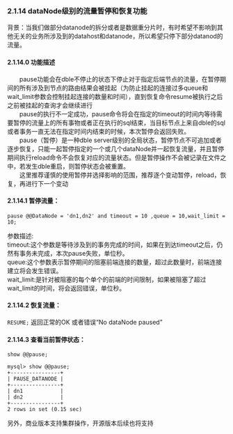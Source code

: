 ### 2.1.14 dataNode级别的流量暂停和恢复功能

背景：当我们做部分datanode的拆分或者是数据重分片时，有时希望不影响到其他无关的业务所涉及到的datahost和datanode，所以希望只停下部分datanod的流量。   
#### 2.1.14.0 功能描述
  pause功能会在dble不停止的状态下停止对于指定后端节点的流量，在暂停期间的所有涉及到节点的路由结果会被挂起（为防止挂起的连接过多queue和wait_limit参数会控制挂起连接的数量和时间），直到恢复命令resume被执行之后之前被挂起的查询才会继续进行  
  pause的执行不一定成功，pause命令将会在指定的timeout的时间内等待需要暂停的流量上的所有事物或者正在执行的sql结束，当目标节点上来自dble的sql或者事务一直无法在指定时间内结束的时候，本次暂停会返回失败。  
  pause（暂停）是一种dble server级别的全局状态，暂停节点不可追加或者逐步恢复，只能一起暂停指定的一个或几个dataNode并一起恢复流量，并且暂停期间执行reload命令不会恢复对应的流量状态。但是暂停操作不会被记录在文件之中，若发生dble重启，则暂停状态会被重置。  
  这里推荐谨慎的使用暂停并选择影响的范围，推荐逐个变动暂停，reload，恢复，再进行下一个变动
#### 2.1.14.1 暂停流量：  
`pause @@DataNode = 'dn1,dn2' and timeout = 10 ,queue = 10,wait_limit = 10;`  

参数描述:  
timeout:这个参数是等待涉及到的事务完成的时间，如果在到达timeout之后，仍然有事务未完成，本次pause失败，单位秒。  
queue:这个参数表示暂停期间的阻塞前端连接的数量，超过此数量时，前端连接建立将会发生错误。  
wait_limit:是针对被阻塞的每个单个的前端的时间限制，如果被阻塞了超过wait_limit的时间，将会返回错误，单位秒。


#### 2.1.14.2 恢复流量：
`RESUME;`
返回正常的OK 或者错误“No dataNode paused”

#### 2.1.14.3 查看当前暂停状态：

`show @@pause;`

```
mysql> show @@pause;
+----------------+
| PAUSE_DATANODE |
+----------------+
| dn1            |
| dn2            |
+----------------+
2 rows in set (0.15 sec)
```

另外，商业版本支持集群操作，开源版本后续也将支持  


